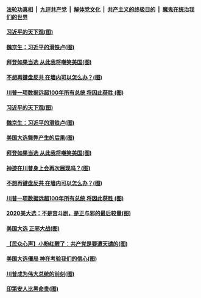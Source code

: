 ####  [法轮功真相](../../../../basic/blob/master/README.md?t=11101331) &nbsp;|&nbsp; [九评共产党](../../../../9ping.md/blob/master/README.md?t=11101331) &nbsp;|&nbsp; [解体党文化](../../../../jtdwh.md/blob/master/README.md?t=11101331)  &nbsp;|&nbsp; [共产主义的终极目的](../../../../gczydzjmd.md/blob/master/README.md?t=11101331) &nbsp;|&nbsp; [魔鬼在统治我们的世界](../../../../mgztzwmdsj.md/blob/master/README.md?t=11101331) 


#### [习近平的天下观(图)](../pages/p4/951999.md?t=11101331) 

#### [魏京生：习近平的滑铁卢(图)](../pages/p4/952005.md?t=11101331) 

#### [拜登如果当选 从此我将嘲笑美国(图)](../pages/p4/952003.md?t=11101331) 

#### [不想再键盘反共 在墙内可以怎么办？(图)](../pages/p4/951898.md?t=11101331) 

#### [川普一项数据远超100年所有总统 将因此获胜 (图)](../pages/p4/951954.md?t=11101331) 



#### [习近平的天下观(图)](../pages/p4/951999.md?t=11101331) 

#### [魏京生：习近平的滑铁卢(图)](../pages/p4/952005.md?t=11101331) 

#### [美国大选舞弊产生的后果(图)](../pages/p4/952004.md?t=11101331) 

#### [拜登如果当选 从此我将嘲笑美国(图)](../pages/p4/952003.md?t=11101331) 

#### [神迹在川普身上会再次展现吗？(图)](../pages/p4/951995.md?t=11101331) 

#### [不想再键盘反共 在墙内可以怎么办？(图)](../pages/p4/951898.md?t=11101331) 

#### [川普一项数据远超100年所有总统 将因此获胜 (图)](../pages/p4/951954.md?t=11101331) 




#### [2020美大选：不是宫斗剧，是正与邪的最后较量(图)](../pages/p4/951924.md?t=11101331) 

#### [美国大选 正邪大战(图)](../pages/p4/951895.md?t=11101331) 



#### [【民众心声】小粉红醒了：共产党是要遭天谴的(图)](../pages/p4/951468.md?t=11101331) 

#### [美国大选僵局 神在考验我们的信心(图)](../pages/p4/951824.md?t=11101331) 

#### [川普成为伟大总统的前刻(图)](../pages/p4/951784.md?t=11101331) 

#### [印第安人比黑命贵(图)](../pages/p4/951811.md?t=11101331) 

